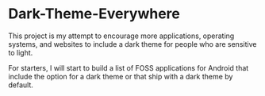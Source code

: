 # Dark-Theme-Everywhere
This project is my attempt to encourage more applications, operating systems, and websites to include a dark theme for people who are sensitive to light.

For starters, I will start to build a list of FOSS applications for Android that include the option for a dark theme or that ship with a dark theme by default.
